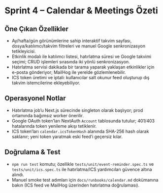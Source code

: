 # Sprint 4 – Calendar & Meetings Özeti

## Öne Çıkan Özellikler
- Ay/hafta/gün görünümlerine sahip interaktif takvim sayfası, dosya/katılımcı/takvim filtreleri ve manuel Google senkronizasyon tetikleyicisi.
- Etkinlik modalı ile katılımcı listesi, hatırlatma süresi ve Google takvimi seçimi; CRUD işlemleri sırasında iki yönlü senkronizasyon.
- Hatırlatma servisi dakikada bir tarama yaparak yaklaşan etkinlikler için e-posta gönderiyor; MailHog ile yerelde gözlemlenebilir.
- ICS token üretimi ve iptali: kullanıcılar salt okunur feed oluşturup dış takvim istemcilerine ekleyebiliyor.

## Operasyonel Notlar
- Hatırlatma job’u Next.js sürecinde singleton olarak başlıyor; prod ortamında bağımsız worker önerilir.
- Google OAuth token’ları NextAuth `Account` tablosunda tutulur; 401/403 hatalarında token yenileme akışı tetiklenir.
- ICS token’ları `calendar.icsTokenHash` alanında SHA-256 hash olarak saklanır; yeni token yaratmak eski feed’i geçersiz kılar.

## Doğrulama & Test
- `npm run test` komutu; özellikle `tests/unit/event-reminder.spec.ts` ve `tests/unit/ics.spec.ts` ile hatırlatma/ICS yardımcıları güvence altına alındı.
- Manuel smoke test adımları için `docs/runbooks/calendar.md` dokümanına bakın (ICS feed ve MailHog üzerinden hatırlatma doğrulaması).
